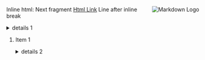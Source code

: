 Inline html: <img align="right" src="https://habrastorage.org/web/4bf/3c9/eaf/4bf3c9eaffe447ccb472240698033d3f.png" alt="Markdown Logo"/> Next fragment <a href="https://github.com/KvanTTT/MarkConv">Html Link</a>
Line after inline break

<!-- Comment -->
<details>
<summary>details 1
</summary>
Content before markdown block

```
code block
```

Content after markdown block

</details>

1. Item 1

   <details>

   <summary>details 2
   </summary>

   content 2

   </details>